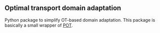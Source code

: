 Optimal transport domain adaptation
-----------------------------------
Python package to simplify OT-based domain adaptation. This package is basically a small wrapper of [POT](https://pythonot.github.io/auto_examples/domain-adaptation/plot_otda_color_images.html).

